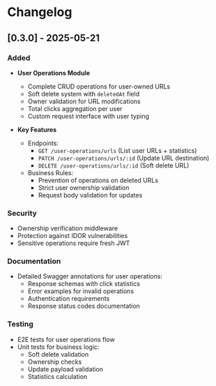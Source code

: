 # Changelog

## [0.3.0] - 2025-05-21

### Added

- **User Operations Module**

  - Complete CRUD operations for user-owned URLs
  - Soft delete system with `deletedAt` field
  - Owner validation for URL modifications
  - Total clicks aggregation per user
  - Custom request interface with user typing

- **Key Features**
  - Endpoints:
    - `GET /user-operations/urls` (List user URLs + statistics)
    - `PATCH /user-operations/urls/:id` (Update URL destination)
    - `DELETE /user-operations/urls/:id` (Soft delete URL)
  - Business Rules:
    - Prevention of operations on deleted URLs
    - Strict user ownership validation
    - Request body validation for updates

### Security

- Ownership verification middleware
- Protection against IDOR vulnerabilities
- Sensitive operations require fresh JWT

### Documentation

- Detailed Swagger annotations for user operations:
  - Response schemas with click statistics
  - Error examples for invalid operations
  - Authentication requirements
  - Response status codes documentation

### Testing

- E2E tests for user operations flow
- Unit tests for business logic:
  - Soft delete validation
  - Ownership checks
  - Update payload validation
  - Statistics calculation
